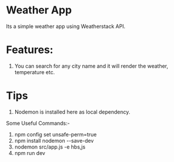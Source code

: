 # Weather App 

Its a simple weather app using Weatherstack API.

# Features:
1. You can search for any city name and it will render the weather, temperature etc.



# Tips 
1. Nodemon is installed here as local dependency.



Some Useful Commands:-
1. npm config set unsafe-perm=true
2. npm install nodemon --save-dev
3. nodemon src/app.js -e hbs,js
4. npm run dev